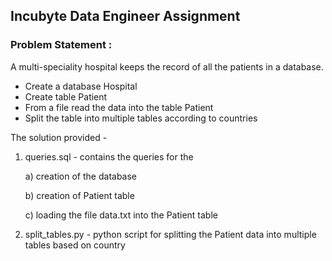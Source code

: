 ## Incubyte Data Engineer Assignment

### Problem Statement : 
A multi-speciality hospital keeps the record of all the patients in a database. 

- Create a database Hospital
- Create table Patient
- From a file read the data into the table Patient
- Split the table into multiple tables according to countries

The solution provided -

1. queries.sql - contains the queries for the 

    a) creation of the database

    b) creation of Patient table
    
    c) loading the file data.txt into the Patient table

2. split_tables.py - python script for splitting the Patient data into multiple tables based on country